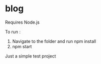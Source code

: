 # blog
Requires Node.js

To run :
1. Navigate to the folder and run npm install
2. npm start


Just a simple test project
